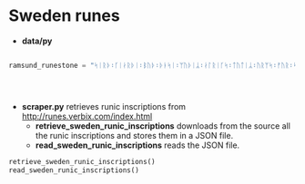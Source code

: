 # Sweden runes

* **data/py**
```python

ramsund_runestone = "ᛋᛁᚱᚦ᛬ᚴᛁᛅᚱᚦᛁ᛬ᛒᚢᚦ᛬ᚦᚭᛋᛁ᛬ᛘᚢᚦᛁᛦ᛬ᛅᛚᚱᛁᚴᛋ᛬ᛏᚢᛏᛁᛦ᛬ᚢᚱᛘᛋ᛬ᚠᚢᚱ᛬ᛋᛅᛚᚢ᛬ᚼᛅᛚᚢ᛬ᚼᚢᛚᛘᚴᛁᚱᛋ᛬ᚠᛅᚦᚢᚱ᛬ᛋᚢᚴᚱᚢᚦᛅᚱ᛬ᛒᚢᛅᛏᛅ᛬ᛋᛁᛋ"





```
* **scraper.py** retrieves runic inscriptions from http://runes.verbix.com/index.html
  * __retrieve_sweden_runic_inscriptions__ downloads from the source all the runic inscriptions and stores them in a JSON file.
  * __read_sweden_runic_inscriptions__ reads the JSON file.
```python
retrieve_sweden_runic_inscriptions()
read_sweden_runic_inscriptions()
```
